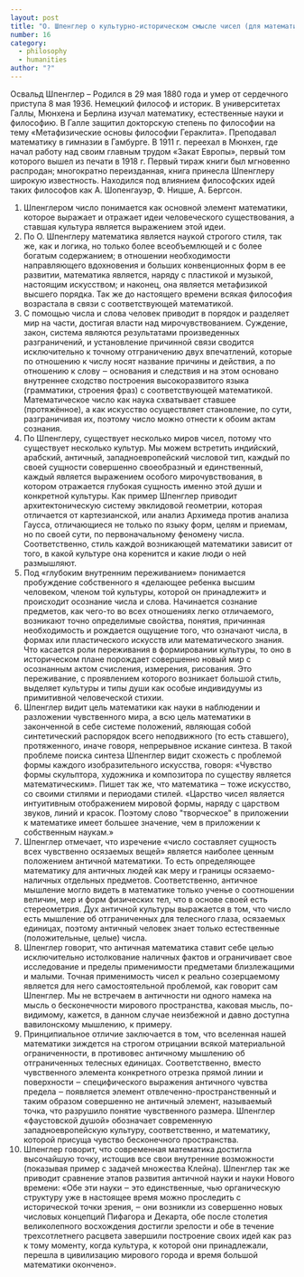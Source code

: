 ```yaml
---
layout: post
title: "О. Шпенглер о культурно-историческом смысле чисел (для математиков)"
number: 16
category:
  - philosophy
  - humanities
author: "?"
---
```


Освальд Шпенглер – Родился в 29 мая 1880 года и умер от сердечного приступа 8 мая 1936. Немецкий философ и историк. В университетах Галлы, Мюнхена и Берлина изучал математику, естественные науки и философию. В Галле защитил докторскую степень по философии на тему «Метафизические основы философии Гераклита». Преподавал математику в гимназии в Гамбурге. В 1911 г. переехал в Мюнхен, где начал работу над своим главным трудом «Закат Европы», первый том которого вышел из печати в 1918 г. Первый тираж книги был мгновенно распродан; многократно переизданная, книга принесла Шпенглеру широкую известность. Находился под влиянием философских идей таких философов как А. Шопенгауэр, Ф. Ницше, А. Бергсон.

1. Шпенглером число понимается как основной элемент математики, которое выражает и отражает идеи человеческого существования, а ставшая культура является выражением этой идеи. 
2. По О. Шпенглеру математика является наукой строгого стиля, так же, как и логика, но только более всеобъемлющей и с более богатым содержанием; в отношении необходимости направляющего вдохновения и больших конвенционных форм в ее развитии, математика является, наряду с пластикой и музыкой, настоящим искусством; и наконец, она является метафизикой высшего порядка. Так же до настоящего времени всякая философия возрастала в связи с соответствующей математикой.
3. С помощью числа и слова человек приводит в порядок и разделяет мир на части, достигая власти над мирочувствованием. Суждение, закон, система являются результатами произведенных разграничений, и установление причинной связи сводится исключительно к точному отграничению двух впечатлений, которые по отношению к числу носят название причины и действия, а по отношению к слову ‒ основания и следствия и на этом основано внутреннее сходство построения высокоразвитого языка (грамматики, строения фраз) с соответствующей математикой. Математическое число как наука схватывает ставшее (протяжённое), а как искусство осуществляет становление, по сути, разграничивая их, поэтому число можно отнести к обоим актам сознания. 
4. По Шпенглеру, существует несколько миров чисел, потому что существует несколько культур. Мы можем встретить индийский, арабский, античный, западноевропейский числовой тип, каждый по своей сущности совершенно своеобразный и единственный, каждый является выражением особого мирочувствования, в котором отражается глубокая сущность именно этой души и конкретной культуры. Как пример Шпенглер приводит архитектоническую систему эвклидовой геометрии, которая отличается от картезианской, или анализ Архимеда против анализа Гаусса, отличающиеся не только по языку форм, целям и приемам, но по своей сути, по первоначальному феномену числа. Соответственно, стиль каждой возникающей математики зависит от того, в какой культуре она коренится и какие люди о ней размышляют.
5. Под «глубоким внутренним переживанием» понимается пробуждение собственного я «делающее ребенка высшим человеком, членом той культуры, которой он принадлежит» и происходит осознание числа и слова. Начинается сознание предметов, как чего-то во всех отношениях легко отличаемого, возникают точно определимые свойства, понятия, причинная необходимость и рождается ощущение того, что означают числа, в формах или пластического искусств или математического знания. Что касается роли переживания в формировании культуры, то оно в историческом плане порождает совершенно новый мир с осознанным актом счисления, измерения, рисования. Это переживание, с проявлением которого возникает большой стиль, выделяет культуры и типы души как особые индивидуумы из примитивной человеческой стихии.
6. Шпенглер видит цель математики как науки в наблюдении и разложении чувственного мира, а всю цель математики в законченной в себе системе положений, являющая собой синтетический распорядок всего неподвижного (то есть ставшего), протяженного, иначе говоря, непрерывное искание синтеза. В такой проблеме поиска синтеза Шпенглер видит схожесть с проблемой формы каждого изобразительного искусства, говоря: «Чувство формы скульптора, художника и композитора по существу является математическим». Пишет так же, что математика ‒ тоже искусство, со своими стилями и периодами стилей. «Царство чисел является интуитивным отображением мировой формы, наряду с царством звуков, линий и красок. Поэтому слово "творческое" в приложении к математике имеет большее значение, чем в приложении к собственным наукам.»
7. Шпенглер отмечает, что изречение «число составляет сущность всех чувственно осязаемых вещей» является наиболее ценным положением античной математики. То есть определяющее математику для античных людей как меру и границы осязаемо-наличных отдельных предметов. Соответственно, античное мышление могло видеть в математике только ученье о соотношении величин, мер и форм физических тел, что в основе своей есть стереометрия. Дух античной культуры выражается в том, что число есть мышление об отграниченных для телесного глаза, осязаемых единицах, поэтому античный человек знает только естественные (положительные, целые) числа.
8. Шпенглер говорит, что античная математика ставит себе целью исключительно истолкование наличных фактов и ограничивает свое исследование и пределы применимости предметами близлежащими и малыми. Точная применимость чисел к реально созерцаемому является для него самостоятельной проблемой, как говорит сам Шпенглер. Мы не встречаем в античности ни одного намека на мысль о бесконечности мирового пространства, каковая мысль, по-видимому, кажется, в данном случае неизбежной и давно доступна вавилонскому мышлению, к примеру. 
9. Принципиальное отличие заключается в том, что вселенная нашей математики зиждется на строгом отрицании всякой материальной ограниченности, в противовес античному мышлению об отграниченных телесных единицах. Соответственно, вместо чувственного элемента конкретного отрезка прямой линии и поверхности ‒ специфического выражения античного чувства предела ‒ появляется элемент отвлеченно-пространственный и таким образом совершенно не античный элемент, называемый точка, что разрушило понятие чувственного размера. Шпенглер «фаустовской душой» обозначает современную западноевропейскую культуру, соответственно, и математику, которой присуща чувство бесконечного пространства.
10. Шпенглер говорит, что современная математика достигла высочайшую точку, истощив все свои внутренние возможности (показывая пример с задачей множества Клейна). Шпенглер так же приводит сравнение этапов развития античной науки и науки Нового времени: «Обе эти науки ‒ это единственные, чью органическую структуру уже в настоящее время можно проследить с исторической точки зрения, ‒ они возникли из совершенно новых числовых концепций Пифагора и Декарта, обе после столетия великолепного восхождения достигли зрелости и обе в течение трехсотлетнего расцвета завершили построение своих идей как раз к тому моменту, когда культура, к которой они принадлежали, перешла в цивилизацию мирового города и время большой математики окончено».
